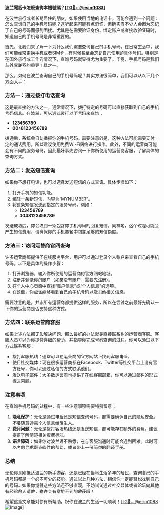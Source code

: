 **波兰電話卡怎麽查詢本機號碼？[[TG💪+ @esim1088](https://t.me/s/esim1088)]**

在波兰旅行或者长期居住的朋友，如果使用当地的电话卡，可能会遇到一个问题：怎么查询自己的手机号码呢？这听起来可能有点奇怪，但确实有不少人会因为忘记了自己的号码而感到困扰。尤其是在需要验证身份、绑定账户或者接收验证码时，知道自己的手机号码是非常重要的。

首先，让我们来了解一下为什么我们需要查询自己的手机号码。在日常生活中，我们可能经常更换手机或者SIM卡，有时候甚至会忘记自己使用的具体号码。特别是在国外旅行或工作的情况下，查询号码就显得尤为重要了。毕竟，手机号码是我们与外界联系的重要工具之一。

那么，如何在波兰查询自己的手机号码呢？其实方法很简单，我们可以从以下几个方面入手：

### 方法一：通过拨打电话查询

这是最直接的方法之一。通常情况下，拨打特定的号码可以直接获取到自己的手机号码信息。在波兰，可以通过拨打以下号码来查询：

- **123456789**
- **0048123456789**

拨通后，系统会自动播报你的手机号码。需要注意的是，这种方法可能需要支付一定的通话费用，所以建议使用免费Wi-Fi网络进行操作。此外，不同的运营商可能会有不同的服务号码，因此最好事先咨询一下你所使用的运营商客服，了解具体的查询方式。

### 方法二：发送短信查询

如果你不想打电话，也可以选择发送短信的方式查询。具体步骤如下：

1. 打开手机的短信功能。
2. 编辑一条新短信，内容为“MYNUMBER”。
3. 将这条短信发送到指定的服务号码。例如：
   - **123456789**
   - **0048123456789**

发送成功后，你会收到一条包含你手机号码的回复短信。同样地，这个过程可能会产生短信费用，请确保你的手机套餐中包含足够的短信额度。

### 方法三：访问运营商官网查询

许多运营商都提供了在线服务平台，用户可以通过登录个人账户来查看自己的手机号码。以下是具体的操作步骤：

1. 打开浏览器，输入你所使用的运营商的官方网站地址。
2. 注册并登录你的账户（如果没有账户，需要先注册）。
3. 在个人中心页面中查找“账户信息”或“个人信息”的选项。
4. 在这里，你应该能够看到自己的手机号码以及其他相关信息。

需要注意的是，并非所有运营商都提供这样的服务，所以在尝试之前最好先确认一下你的运营商是否支持这种方式。

### 方法四：联系运营商客服

如果上述方法都无法解决问题，那么最好的办法就是直接联系你的运营商客服。客服人员可以为你提供详细的帮助，并指导你完成号码查询的过程。你可以通过以下方式联系客服：

- 拨打客服热线：通常可以在运营商的官方网站上找到客服电话。
- 使用社交媒体：现在很多运营商都在Facebook、Twitter等社交平台上设有官方账号，你可以通过私信的方式联系他们。
- 发送电子邮件：大多数运营商也提供了在线客服邮箱，你可以通过邮件的形式提交问题。

### 注意事项

在查询手机号码的过程中，有一些注意事项需要特别留意：

1. **隐私保护**：无论是通过电话还是短信查询号码，都需要确保自己的隐私安全。不要随意透露个人信息给陌生人。
2. **费用问题**：无论是拨打客服热线还是发送短信，都可能存在额外的费用。建议提前了解清楚相关资费标准。
3. **语言障碍**：如果你对波兰语不熟悉，在与客服沟通时可能会遇到困难。此时可以考虑寻求翻译软件的帮助，或者带上一份简单的翻译手册。

### 总结

无论你是刚抵达波兰的新手游客，还是已经在当地生活多年的居民，查询自己的手机号码都是一个必不可少的技能。通过以上几种方法，相信你一定能轻松找到自己的号码。如果你觉得这些方法还不够直观，不妨试试通过社交媒体或者论坛向其他有经验的人请教，也许会有意想不到的收获哦！

希望这篇文章能对你有所帮助，祝你在波兰的生活一切顺利！[[TG💪+ @esim1088](https://t.me/s/esim1088) ![Image](https://i.postimg.cc/4NQfJmqS/Snipaste-2025-05-13-00-14-12.png)]